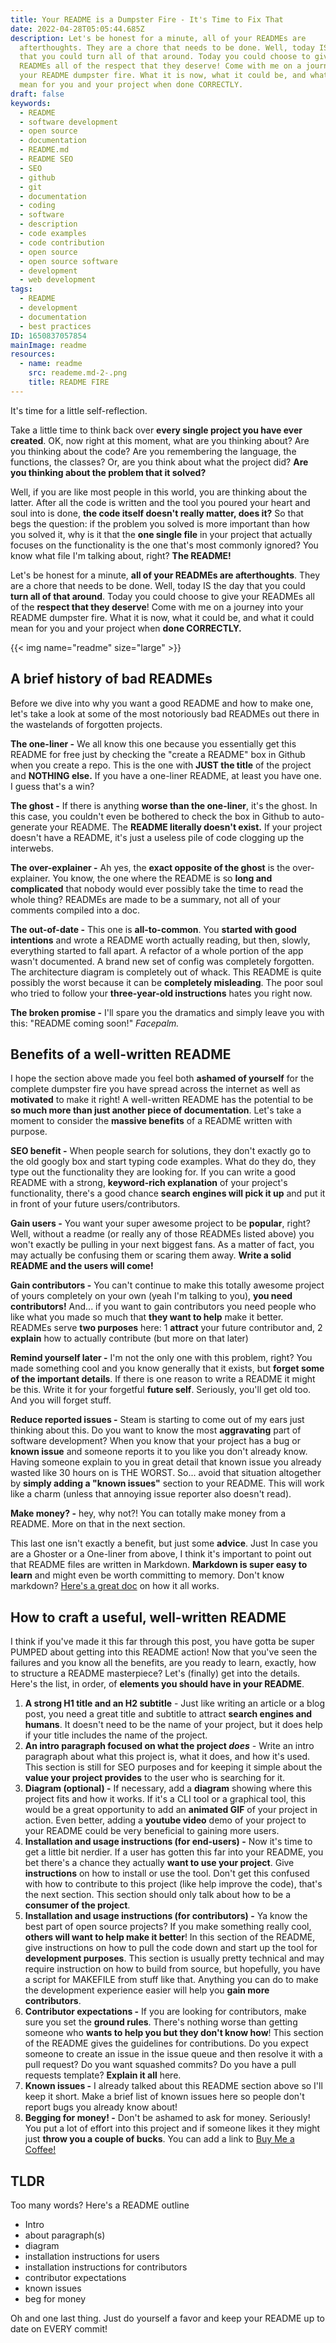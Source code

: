 ```yaml
---
title: Your README is a Dumpster Fire - It's Time to Fix That
date: 2022-04-28T05:05:44.685Z
description: Let's be honest for a minute, all of your READMEs are
  afterthoughts. They are a chore that needs to be done. Well, today IS the day
  that you could turn all of that around. Today you could choose to give your
  READMEs all of the respect that they deserve! Come with me on a journey into
  your README dumpster fire. What it is now, what it could be, and what it could
  mean for you and your project when done CORRECTLY.
draft: false
keywords:
  - README
  - software development
  - open source
  - documentation
  - README.md
  - README SEO
  - SEO
  - github
  - git
  - documentation
  - coding
  - software
  - description
  - code examples
  - code contribution
  - open source
  - open source software
  - development
  - web development
tags:
  - README
  - development
  - documentation
  - best practices
ID: 1650837057854
mainImage: readme
resources:
  - name: readme
    src: reademe.md-2-.png
    title: README FIRE
---
```

It's time for a little self-reflection. 

Take a little time to think back over **every single project you have ever created**. OK, now right at this moment, what are you thinking about? Are you thinking about the code? Are you remembering the language, the functions, the classes? Or, are you think about what the project did? **Are you thinking about the problem that it solved?** 

Well, if you are like most people in this world, you are thinking about the latter. After all the code is written and the tool you poured your heart and soul into is done, **the code itself doesn't really matter, does it?** So that begs the question: if the problem you solved is more important than how you solved it, why is it that the **one single file** in your project that actually focuses on the functionality is the one that's most commonly ignored? You know what file I'm talking about, right? **The README!** 

Let's be honest for a minute, **all of your READMEs are afterthoughts**. They are a chore that needs to be done. Well, today IS the day that you could **turn all of that around**. Today you could choose to give your READMEs all of the **respect that they deserve**! Come with me on a journey into your README dumpster fire. What it is now, what it could be, and what it could mean for you and your project when **done CORRECTLY.** 

{{< img name="readme" size="large" >}}

## A brief history of bad READMEs

Before we dive into why you want a good README and how to make one, let's take a look at some of the most notoriously bad READMEs out there in the wastelands of forgotten projects. 

**The one-liner -** We all know this one because you essentially get this README for free just by checking the "create a README" box in Github when you create a repo. This is the one with **JUST the title** of the project and **NOTHING else.** If you have a one-liner README, at least you have one. I guess that's a win?

**The ghost -** If there is anything **worse than the one-liner**, it's the ghost. In this case, you couldn't even be bothered to check the box in Github to auto-generate your README. The **README literally doesn't exist.** If your project doesn't have a README, it's just a useless pile of code clogging up the interwebs. 

**The over-explainer -** Ah yes, the **exact opposite of the ghost** is the over-explainer. You know, the one where the README is so **long and complicated** that nobody would ever possibly take the time to read the whole thing? READMEs are made to be a summary, not all of your comments compiled into a doc.

**The out-of-date -** This one is **all-to-common**. You **started with good intentions** and wrote a README worth actually reading, but then, slowly, everything started to fall apart. A refactor of a whole portion of the app wasn't documented. A brand new set of config was completely forgotten. The architecture diagram is completely out of whack. This README is quite possibly the worst because it can be **completely misleading**. The poor soul who tried to follow your **three-year-old instructions** hates you right now. 

**The broken promise -** I'll spare you the dramatics and simply leave you with this: "README coming soon!" *Facepalm.*

## Benefits of a well-written README

I hope the section above made you feel both **ashamed of yourself** for the complete dumpster fire you have spread across the internet as well as **motivated** to make it right! A well-written README has the potential to be **so much more than just another piece of documentation**. Let's take a moment to consider the **massive benefits** of a README written with purpose.

**SEO benefit -** When people search for solutions, they don't exactly go to the old googly box and start typing code examples. What do they do, they type out the functionality they are looking for. If you can write a  good README with a strong, **keyword-rich explanation** of your project's functionality, there's a good chance **search engines will pick it up** and put it in front of your future users/contributors. 

**Gain users -** You want your super awesome project to be **popular**, right? Well, without a readme (or really any of those READMEs listed above) you won't exactly be pulling in your next biggest fans. As a matter of fact, you may actually be confusing them or scaring them away. **Write a solid README and the users will come!**

**Gain contributors -** You can't continue to make this totally awesome project of yours completely on your own (yeah I'm talking to you), **you need contributors!** And... if you want to gain contributors you need people who like what you made so much that **they want to help** make it better. READMEs serve **two purposes** here: 1 **attract** your future contributor and, 2 **explain** how to actually contribute (but more on that later)

**Remind yourself later -** I'm not the only one with this problem, right? You made something cool and you know generally that it exists, but **forget some of the important details**. If there is one reason to write a README it might be this. Write it for your forgetful **future self**. Seriously, you'll get old too. And you will forget stuff. 

**Reduce reported issues -** Steam is starting to come out of my ears just thinking about this. Do you want to know the most **aggravating** part of software development? When you know that your project has a bug or **known issue** and someone reports it to you like you don't already know. Having someone explain to you in great detail that known issue you already wasted like 30 hours on is THE WORST. So... avoid that situation altogether by **simply adding a "known issues"** section to your README. This will work like a charm (unless that annoying issue reporter also doesn't read).

**Make money? -** hey, why not?! You can totally make money from a README. More on that in the next section. 

This last one isn't exactly a benefit, but just some **advice**. Just In case you are a Ghoster or a One-liner from above, I think it's important to point out that README files are written in Markdown. **Markdown is super easy to learn** and might even be worth committing to memory. Don't know markdown? [Here's a great doc](https://www.markdownguide.org/) on how it all works.

## How to craft a useful, well-written README

I think if you've made it this far through this post, you have gotta be super PUMPED about getting into this README action! Now that you've seen the failures and you know all the benefits, are you ready to learn, exactly, how to structure a README masterpiece? Let's (finally) get into the details. Here's the list, in order, of **elements you should have in your README**.

1. **A strong H1 title and an H2 subtitle** - Just like writing an article or a blog post, you need a great title and subtitle to attract **search engines and humans**. It doesn't need to be the name of your project, but it does help if your title includes the name of the project. 
2. **An intro paragraph focused on what the project *does*** *\-* Write an intro paragraph about what this project is, what it does, and how it's used. This section is still for SEO purposes and for keeping it simple about the **value your project provides** to the user who is searching for it. 
3. **Diagram (optional) -**  If necessary, add a **diagram** showing where this project fits and how it works. If it's a CLI tool or a graphical tool, this would be a great opportunity to add an **animated GIF** of your project in action. Even better, adding a **youtube video** demo of your project to your README could be very beneficial to gaining more users. 
4. **Installation and usage instructions (for end-users) -** Now it's time to get a little bit nerdier. If a user has gotten this far into your README, you bet there's a chance they actually **want to use your project**. Give **instructions** on how to install or use the tool. Don't get this confused with how to contribute to this project (like help improve the code), that's the next section. This section should only talk about how to be a **consumer of the project**.
5. **Installation and usage instructions (for contributors) -** Ya know the best part of open source projects? If you make something really cool, **others will want to help make it better**! In this section of the README, give instructions on how to pull the code down and start up the tool for **development purposes**. This section is usually pretty technical and may require instruction on how to build from source, but hopefully, you have a script for MAKEFILE from stuff like that. Anything you can do to make the development experience easier will help you **gain more contributors**. 
6. **Contributor expectations -** If you are looking for contributors, make sure you set the **ground rules**. There's nothing worse than getting someone who **wants to help you but they don't know how**! This section of the README gives the guidelines for contributions. Do you expect someone to create an issue in the issue queue and then resolve it with a pull request? Do you want squashed commits? Do you have a pull requests template? **Explain it all** here. 
7. **Known issues -** I already talked about this README section above so I'll keep it short. Make a brief list of known issues here so people don't report bugs you already know about!
8. **Begging for money! -** Don't be ashamed to ask for money. Seriously! You put a lot of effort into this project and if someone likes it they might just **throw you a couple of bucks**. You can add a link to [Buy Me a Coffee!](https://www.buymeacoffee.com/askcloudtech)

## TLDR

Too many words? Here's a README outline

* Intro
* about paragraph(s)
* diagram
* installation instructions for users
* installation instructions for contributors
* contributor expectations
* known issues
* beg for money 

Oh and one last thing. Just do yourself a favor and keep your README up to date on EVERY commit!